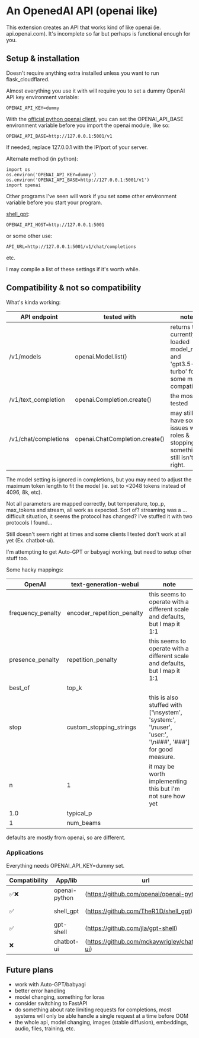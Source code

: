 # An OpenedAI API (openai like)

This extension creates an API that works kind of like openai (ie. api.openai.com).
It's incomplete so far but perhaps is functional enough for you.

## Setup & installation 

Doesn't require anything extra installed unless you want to run flask_cloudflared.

Almost everything you use it with will require you to set a dummy OpenAI API key environment variable:

```
OPENAI_API_KEY=dummy
```

With the [official python openai client](https://github.com/openai/openai-python), you can set the OPENAI_API_BASE environment variable before you import the openai module, like so:

```
OPENAI_API_BASE=http://127.0.0.1:5001/v1
```

If needed, replace 127.0.0.1 with the IP/port of your server.

Alternate method (in python):

```
import os
os.environ('OPENAI_API_KEY=dummy')
os.environ('OPENAI_API_BASE=http://127.0.0.1:5001/v1')
import openai
```

Other programs I've seen will work if you set some other environment variable before you start your program.

[shell_gpt](https://github.com/TheR1D/shell_gpt):

```
OPENAI_API_HOST=http://127.0.0.1:5001
```

or some other use:

```
API_URL=http://127.0.0.1:5001/v1/chat/completions
```

etc.

I may compile a list of these settings if it's worth while.

## Compatibility & not so compatibility

What's kinda working:

| API endpoint | tested with | notes |
| --- | --- | --- |
| /v1/models | openai.Model.list() | returns the currently loaded model_name and 'gpt3.5-turbo' for some mock compatibility |
| /v1/text_completion | openai.Completion.create() | the most tested |
| /v1/chat/completions | openai.ChatCompletion.create() | may still have some issues with roles & stopping, something still isn't right. |

The model setting is ignored in completions, but you may need to adjust the maximum token length to fit the model (ie. set to <2048 tokens instead of 4096, 8k, etc).

Not all parameters are mapped correctly, but temperature, top_p, max_tokens and stream, all work as expected. Sort of? streaming was a ... difficult situation, it seems the protocol has changed? I've stuffed it with two protocols I found...

Still doesn't seem right at times and some clients I tested don't work at all yet (Ex. chatbot-ui).

I'm attempting to get Auto-GPT or babyagi working, but need to setup other stuff too.

Some hacky mappings:

| OpenAI | text-generation-webui | note |
| --- | --- | --- |
| frequency_penalty | encoder_repetition_penalty | this seems to operate with a different scale and defaults, but I map it 1:1 |
| presence_penalty | repetition_penalty | this seems to operate with a different scale and defaults, but I map it 1:1 |
| best_of | top_k | |
| stop | custom_stopping_strings | this is also stuffed with ['\nsystem', 'system:', '\nuser', 'user:', '\n###', '###'] for good measure. |
| n | 1 | it may be worth implementing this but I'm not sure how yet |
| 1.0 | typical_p | |
| 1 | num_beams | |

defaults are mostly from openai, so are different.

### Applications

Everything needs OPENAI_API_KEY=dummy set.

| Compatibility | App/lib | url | notes / setting |
| --- | --- | --- | --- |
| ✅❌ | openai-python | (https://github.com/openai/openai-python) | only the 3 endpoints from above. OPENAI_API_BASE=http://127.0.0.1:5001/v1 |
| ✅ | shell_gpt | (https://github.com/TheR1D/shell_gpt) | set OPENAI_API_HOST=http://127.0.0.1:5001 |
| ✅ | gpt-shell | (https://github.com/jla/gpt-shell) | set OPENAI_API_BASE=http://127.0.0.1:5001/v1 |
| ❌ | chatbot-ui | (https://github.com/mckaywrigley/chatbot-ui) | seems to hit the api, but no data back, hangs, OPENAI_API_HOST=http://127.0.0.1:5001 | 

## Future plans

* work with Auto-GPT/babyagi
* better error handling
* model changing, something for loras
* consider switching to FastAPI
* do something about rate limiting requests for completions, most systems will only be able handle a single request at a time before OOM
* the whole api, model changing, images (stable diffusion), embeddings, audio, files, training, etc.